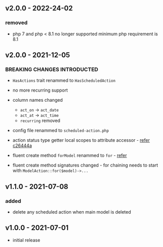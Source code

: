 ## v2.0.0 - 2022-24-02

### removed
- php 7 and php < 8.1 no longer supported minimum php requirement is 8.1

## v2.0.0 - 2021-12-05

### BREAKING CHANGES INTRODUCTED
- `HasActions` trait renammed to `HasScheduledAction`
- no more recurring support
- column names changed
    - `act_on` -> `act_date`
    - `act_at` -> `act_time`
    - `recurring` removed
- config file renammed to `scheduled-action.php`
- action status type getter local scopes to attribute accessor - [refer c26444a](https://github.com/devsrv/laravel-scheduled-model-action/commit/c26444a86521efb742a2029ec7cd2790041b8b53)
- fluent create method `forModel` renammed to `for` - [refer](https://github.com/devsrv/laravel-scheduled-model-action/commit/3862bd057dea76e43fa22cb7258a2c1db0b72885#diff-6594cc5a0ca7713d827cf28b57232041050abce29f57255122807f5224855504R20)

- fluent create method signatures changed - for chaining needs to start with `ModelAction::for($model)->...`
## v1.1.0 - 2021-07-08

### added
- delete any scheduled action when main model is deleted

## v1.0.0 - 2021-07-01

- initial release